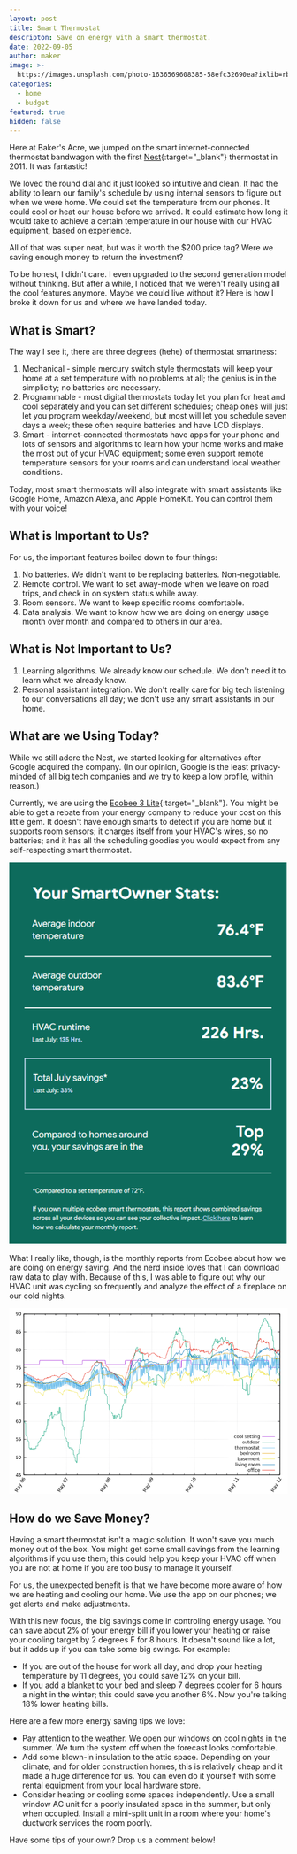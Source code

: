 ```yaml
---
layout: post
title: Smart Thermostat
descripton: Save on energy with a smart thermostat.
date: 2022-09-05
author: maker
image: >-
  https://images.unsplash.com/photo-1636569608385-58efc32690ea?ixlib=rb-1.2.1&ixid=MnwxMjA3fDB8MHxwaG90by1wYWdlfHx8fGVufDB8fHx8&auto=format&fit=crop&w=750&q=80
categories:
  - home
  - budget
featured: true
hidden: false
---
```


Here at Baker's Acre, we jumped on the smart internet-connected thermostat bandwagon with the first [Nest][1]{:target="\_blank"} thermostat in 2011. It was fantastic!

We loved the round dial and it just looked so intuitive and clean. It had the ability to learn our family's schedule by using internal sensors to figure out when we were home. We could set the temperature from our phones. It could cool or heat our house before we arrived. It could estimate how long it would take to achieve a certain temperature in our house with our HVAC equipment, based on experience.

All of that was super neat, but was it worth the $200 price tag? Were we saving enough money to return the investment?

To be honest, I didn't care. I even upgraded to the second generation model without thinking. But after a while, I noticed that we weren't really using all the cool features anymore. Maybe we could live without it? Here is how I broke it down for us and where we have landed today.

## What is Smart?

The way I see it, there are three degrees (hehe) of thermostat smartness:

1. Mechanical - simple mercury switch style thermostats will keep your home at a set temperature with no problems at all; the genius is in the simplicity; no batteries are necessary.
2. Programmable - most digital thermostats today let you plan for heat and cool separately and you can set different schedules; cheap ones will just let you program weekday/weekend, but most will let you schedule seven days a week; these often require batteries and have LCD displays.
3. Smart - internet-connected thermostats have apps for your phone and lots of sensors and algorithms to learn how your home works and make the most out of your HVAC equipment; some even support remote temperature sensors for your rooms and can understand local weather conditions.

Today, most smart thermostats will also integrate with smart assistants like Google Home, Amazon Alexa, and Apple HomeKit. You can control them with your voice!

## What is Important to Us?

For us, the important features boiled down to four things:

1. No batteries. We didn't want to be replacing batteries. Non-negotiable.
2. Remote control. We want to set away-mode when we leave on road trips, and check in on system status while away.
3. Room sensors. We want to keep specific rooms comfortable.
4. Data analysis. We want to know how we are doing on energy usage month over month and compared to others in our area.

## What is Not Important to Us?

1. Learning algorithms. We already know our schedule. We don't need it to learn what we already know.
2. Personal assistant integration. We don't really care for big tech listening to our conversations all day; we don't use any smart assistants in our home.

## What are we Using Today?

While we still adore the Nest, we started looking for alternatives after Google acquired the company. (In our opinion, Google is the least privacy-minded of all big tech companies and we try to keep a low profile, within reason.)

Currently, we are using the [Ecobee 3 Lite][2]{:target="\_blank"}. You might be able to get a rebate from your energy company to reduce your cost on this little gem. It doesn't have enough smarts to detect if you are home but it supports room sensors; it charges itself from your HVAC's wires, so no batteries; and it has all the scheduling goodies you would expect from any self-respecting smart thermostat.

![ecobee data](/assets/images/thermostat2.png)

What I really like, though, is the monthly reports from Ecobee about how we are doing on energy saving. And the nerd inside loves that I can download raw data to play with. Because of this, I was able to figure out why our HVAC unit was cycling so frequently and analyze the effect of a fireplace on our cold nights.

![ecobee data](/assets/images/thermostat1.png)

## How do we Save Money?

Having a smart thermostat isn't a magic solution. It won't save you much money out of the box. You might get some small savings from the learning algorithms if you use them; this could help you keep your HVAC off when you are not at home if you are too busy to manage it yourself.

For us, the unexpected benefit is that we have become more aware of how we are heating and cooling our home. We use the app on our phones; we get alerts and make adjustments.

With this new focus, the big savings come in controling energy usage. You can save about 2% of your energy bill if you lower your heating or raise your cooling target by 2 degrees F for 8 hours. It doesn't sound like a lot, but it adds up if you can take some big swings. For example:

* If you are out of the house for work all day, and drop your heating temperature by 11 degrees, you could save 12% on your bill.
* If you add a blanket to your bed and sleep 7 degrees cooler for 6 hours a night in the winter; this could save you another 6%. Now you're talking 18% lower heating bills.

Here are a few more energy saving tips we love:

* Pay attention to the weather. We open our windows on cool nights in the summer. We turn the system off when the forecast looks comfortable.
* Add some blown-in insulation to the attic space. Depending on your climate, and for older construction homes, this is relatively cheap and it made a huge difference for us. You can even do it yourself with some rental equipment from your local hardware store.
* Consider heating or cooling some spaces independently. Use a small window AC unit for a poorly insulated space in the summer, but only when occupied. Install a mini-split unit in a room where your home's ductwork services the room poorly.

Have some tips of your own? Drop us a comment below!

[1]: https://store.google.com/us/category/connected_home?hl=en-US&GoogleNest
[2]: https://www.amazon.com/ecobee-EB-STATE3LT-02-Lite-SmartThermostat-Black/dp/B06W56TBLN/
